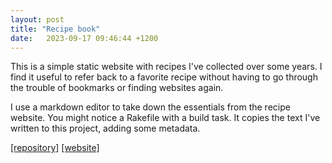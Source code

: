 ```yaml
---
layout: post
title: "Recipe book"
date:   2023-09-17 09:46:44 +1200
---
```


This is a simple static website with recipes I've collected over some years. I find it useful to refer back to a favorite recipe without having to go through the trouble of bookmarks or finding websites again.

I use a markdown editor to take down the essentials from the recipe website. You might notice a Rakefile with a build task. It copies the text I've written to this project, adding some metadata.

[[repository]](https://github.com/rowinf/recipebook)
[[website]](https://rowinf.github.io/recipebook/)
